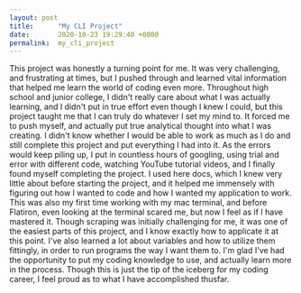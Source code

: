 ```yaml
---
layout: post
title:      "My CLI Project"
date:       2020-10-23 19:29:40 +0000
permalink:  my_cli_project
---
```



This project was honestly a turning point for me. It was very challenging, and frustrating at times, but I pushed through and learned vital information that helped me learn the world of coding even more. Throughout high school and junior college, I didn't really care about what I was actually learning, and I didn't put in true effort even though I knew I could, but this project taught me that I can truly do whatever I set my mind to. It forced me to push myself, and actually put true analytical thought into what I was creating. I didn't know whether I would be able to work as much as I do and still complete this project and put everything I had into it. As the errors would keep piling up, I put in countless hours of googling, using trial and error with different code, watching YouTube tutorial videos, and I finally found myself completing the project. I used here docs, which I knew very little about before starting the project, and it helped me immensely with figuring out how I wanted to code and how I wanted my application to work. This was also my first time working with my mac terminal, and before Flatiron, even looking at the terminal scared me, but now I feel as if I have mastered it. Though scraping was initially challenging for me, it was one of the easiest parts of this project, and I know exactly how to applicate it at this point. I've also learned a lot about variables and how to utilize them fittingly, in order to run programs the way I want them to. I'm glad I've had the opportunity to put my coding knowledge to use, and actually learn more in the process. Though this is just the tip of the iceberg for my coding career, I feel proud as to what I have accomplished thusfar. 
